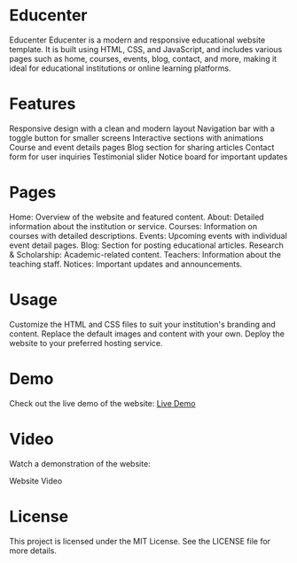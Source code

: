 # Educenter
Educenter
Educenter is a modern and responsive educational website template. It is built using HTML, CSS, and JavaScript, and includes various pages such as home, courses, events, blog, contact, and more, making it ideal for educational institutions or online learning platforms.

# Features
Responsive design with a clean and modern layout
Navigation bar with a toggle button for smaller screens
Interactive sections with animations
Course and event details pages
Blog section for sharing articles
Contact form for user inquiries
Testimonial slider
Notice board for important updates
# Pages
Home: Overview of the website and featured content.
About: Detailed information about the institution or service.
Courses: Information on courses with detailed descriptions.
Events: Upcoming events with individual event detail pages.
Blog: Section for posting educational articles.
Research & Scholarship: Academic-related content.
Teachers: Information about the teaching staff.
Notices: Important updates and announcements.
# Usage
Customize the HTML and CSS files to suit your institution's branding and content.
Replace the default images and content with your own.
Deploy the website to your preferred hosting service.
# Demo
Check out the live demo of the website:
[Live Demo]( https://ifrahsarfraz.github.io/Educenter/ )

# Video
Watch a demonstration of the website:

Website Video
# License
This project is licensed under the MIT License. See the LICENSE file for more details.
